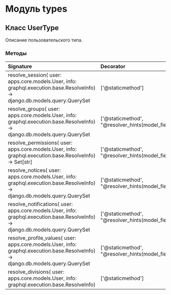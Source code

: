 # Модуль types



## Класс UserType

Описание пользовательского типа.

### Методы

| Signature                                                                                                                         | Decorator                                                            | Docstring |
| :-------------------------------------------------------------------------------------------------------------------------------- | :------------------------------------------------------------------- | :-------- |
| resolve_session( user: apps.core.models.User, info: graphql.execution.base.ResolveInfo) -> django.db.models.query.QuerySet        | ['@staticmethod']                                                    |           |
| resolve_groups( user: apps.core.models.User, info: graphql.execution.base.ResolveInfo) -> django.db.models.query.QuerySet         | ['@staticmethod', "@resolver_hints(model_field='groups')"]           |           |
| resolve_permissions( user: apps.core.models.User, info: graphql.execution.base.ResolveInfo) -> Set[str]                           | ['@staticmethod', "@resolver_hints(model_field='user_permissions')"] |           |
| resolve_notices( user: apps.core.models.User, info: graphql.execution.base.ResolveInfo) -> django.db.models.query.QuerySet        | ['@staticmethod', "@resolver_hints(model_field='notice_set')"]       |           |
| resolve_notifications( user: apps.core.models.User, info: graphql.execution.base.ResolveInfo) -> django.db.models.query.QuerySet  | ['@staticmethod', "@resolver_hints(model_field='notification_set')"] |           |
| resolve_profile_values( user: apps.core.models.User, info: graphql.execution.base.ResolveInfo) -> django.db.models.query.QuerySet | ['@staticmethod', "@resolver_hints(model_field='profilevalue_set')"] |           |
| resolve_divisions( user: apps.core.models.User, info: graphql.execution.base.ResolveInfo)                                         | ['@staticmethod']                                                    |           |